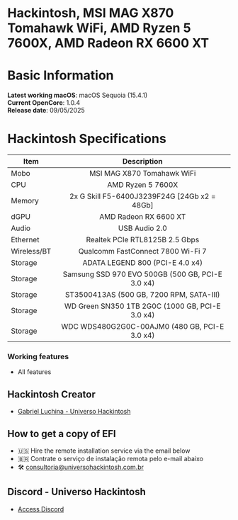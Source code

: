 # Hackintosh, MSI MAG X870 Tomahawk WiFi, AMD Ryzen 5 7600X, AMD Radeon RX 6600 XT 

# Basic Information

**Latest working macOS**: macOS Sequoia (15.4.1)
<br>
**Current OpenCore**: 1.0.4
<br>
**Release date**: 09/05/2025

# Hackintosh Specifications
|Item|Description|
|-|:-------:|
|Mobo|MSI MAG X870 Tomahawk WiFi|
|CPU|AMD Ryzen 5 7600X|
|Memory|2x G Skill F5-6400J3239F24G [24Gb x2 = 48Gb]|
|dGPU|AMD Radeon RX 6600 XT|
|Audio|USB Audio 2.0|
|Ethernet|Realtek PCIe RTL8125B 2.5 Gbps|
|Wireless/BT|Qualcomm FastConnect 7800 Wi-Fi 7|
|Storage|ADATA LEGEND 800 (PCI-E 4.0 x4)|
|Storage|Samsung SSD 970 EVO 500GB (500 GB, PCI-E 3.0 x4)|
|Storage|ST3500413AS (500 GB, 7200 RPM, SATA-III)|
|Storage|WD Green SN350 1TB 2G0C (1000 GB, PCI-E 3.0 x4)|
|Storage|WDC WDS480G2G0C-00AJM0 (480 GB, PCI-E 3.0 x4)|

### Working features
- All features

## Hackintosh Creator
- [Gabriel Luchina - Universo Hackintosh](https://luchina.com.br)

## How to get a copy of EFI
- 🇺🇸 Hire the remote installation service via the email below
- 🇧🇷 Contrate o serviço de instalação remota pelo e-mail abaixo
- 🛠️ [consultoria@universohackintosh.com.br](mailto:consultoria@universohackintosh.com.br)

## Discord - Universo Hackintosh
- [Access Discord](https://discord.universohackintosh.com.br)
